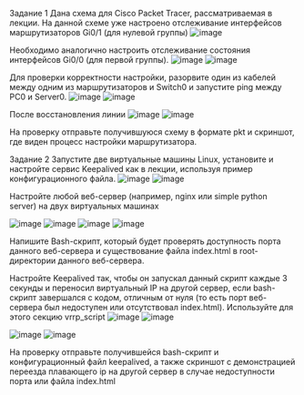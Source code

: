 Задание 1
Дана схема для Cisco Packet Tracer, рассматриваемая в лекции.
На данной схеме уже настроено отслеживание интерфейсов маршрутизаторов Gi0/1 (для нулевой группы)
![image](https://github.com/AlexanderSchelokov/Disaster-recovery-Keepalived-hw/assets/121572590/436fe587-a5f1-49f0-a3a2-d2eba3ce8b84)

Необходимо аналогично настроить отслеживание состояния интерфейсов Gi0/0 (для первой группы).
![image](https://github.com/AlexanderSchelokov/Disaster-recovery-Keepalived-hw/assets/121572590/e18022e0-8e7b-4a74-9861-4f46013f6eb8)
![image](https://github.com/AlexanderSchelokov/Disaster-recovery-Keepalived-hw/assets/121572590/2ac409b0-0fa2-41dd-88e6-ede4f76ede87)

Для проверки корректности настройки, разорвите один из кабелей между одним из маршрутизаторов и Switch0 и запустите ping между PC0 и Server0.
![image](https://github.com/AlexanderSchelokov/Disaster-recovery-Keepalived-hw/assets/121572590/5071c2e0-205b-43c9-b9b3-1fb700edca6e)
![image](https://github.com/AlexanderSchelokov/Disaster-recovery-Keepalived-hw/assets/121572590/0a8f844c-7ee5-4ecb-a936-da5516e01641)

После восстановления линии
![image](https://github.com/AlexanderSchelokov/Disaster-recovery-Keepalived-hw/assets/121572590/3d5566ac-2c27-447c-9403-8dfb6fdeb826)
![image](https://github.com/AlexanderSchelokov/Disaster-recovery-Keepalived-hw/assets/121572590/0242cd40-5d7e-4d95-95fb-c16e5057d89b)


На проверку отправьте получившуюся схему в формате pkt и скриншот, где виден процесс настройки маршрутизатора.


Задание 2
Запустите две виртуальные машины Linux, установите и настройте сервис Keepalived как в лекции, используя пример конфигурационного файла.
![image](https://github.com/AlexanderSchelokov/Disaster-recovery-Keepalived-hw/assets/121572590/4604fbe8-cbae-48cb-9aa3-26397b671397)
![image](https://github.com/AlexanderSchelokov/Disaster-recovery-Keepalived-hw/assets/121572590/37321972-bdd9-49d4-93f2-aa64cf23794f)

Настройте любой веб-сервер (например, nginx или simple python server) на двух виртуальных машинах

![image](https://github.com/AlexanderSchelokov/Disaster-recovery-Keepalived-hw/assets/121572590/e6a5c5b0-20c3-4613-8fe6-a98871bc560d)
![image](https://github.com/AlexanderSchelokov/Disaster-recovery-Keepalived-hw/assets/121572590/cb30d3ef-1dfb-4b10-b808-aaca3b5c6eab)
![image](https://github.com/AlexanderSchelokov/Disaster-recovery-Keepalived-hw/assets/121572590/6520b392-6bb9-441e-a660-88dff9843b95)
![image](https://github.com/AlexanderSchelokov/Disaster-recovery-Keepalived-hw/assets/121572590/eeda2e8e-214c-4aa6-9a5c-42c99988d649)


Напишите Bash-скрипт, который будет проверять доступность порта данного веб-сервера и существование файла index.html в root-директории данного веб-сервера.

Настройте Keepalived так, чтобы он запускал данный скрипт каждые 3 секунды и переносил виртуальный IP на другой сервер, если bash-скрипт завершался с кодом, отличным от нуля (то есть порт веб-сервера был недоступен или отсутствовал index.html). Используйте для этого секцию vrrp_script
![image](https://github.com/AlexanderSchelokov/Disaster-recovery-Keepalived-hw/assets/121572590/73eca8ae-134c-4b0d-8d62-47e9dda82785)
![image](https://github.com/AlexanderSchelokov/Disaster-recovery-Keepalived-hw/assets/121572590/5a26bd94-edc9-483d-a82b-022f45bd4e39)


![image](https://github.com/AlexanderSchelokov/Disaster-recovery-Keepalived-hw/assets/121572590/9bba73c2-2b1f-4f20-b151-eb1b25fc2351)
![image](https://github.com/AlexanderSchelokov/Disaster-recovery-Keepalived-hw/assets/121572590/8aeb4105-f41b-43ca-a3aa-40a7dc03fda3)



На проверку отправьте получившейся bash-скрипт и конфигурационный файл keepalived, а также скриншот с демонстрацией переезда плавающего ip на другой сервер в случае недоступности порта или файла index.html

